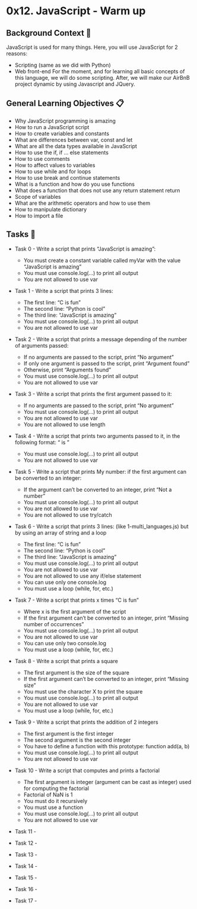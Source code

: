 # 0x12. JavaScript - Warm up

## Background Context :book:
JavaScript is used for many things. Here, you will use JavaScript for 2 reasons:

* Scripting (same as we did with Python)
* Web front-end
For the moment, and for learning all basic concepts of this language, we will do some scripting. After, we will make our AirBnB project dynamic by using Javascript and JQuery.


## General Learning Objectives :clipboard:

* Why JavaScript programming is amazing
* How to run a JavaScript script
* How to create variables and constants
* What are differences between var, const and let
* What are all the data types available in JavaScript
* How to use the if, if ... else statements
* How to use comments
* How to affect values to variables
* How to use while and for loops
* How to use break and continue statements
* What is a function and how do you use functions
* What does a function that does not use any return statement return
* Scope of variables
* What are the arithmetic operators and how to use them
* How to manipulate dictionary
* How to import a file

## Tasks :scroll:

* Task 0 - Write a script that prints “JavaScript is amazing”:
    - You must create a constant variable called myVar with the value “JavaScript is amazing”
    - You must use console.log(...) to print all output
    - You are not allowed to use var

* Task 1 - Write a script that prints 3 lines:
    - The first line: “C is fun”
    - The second line: “Python is cool”
    - The third line: “JavaScript is amazing”
    - You must use console.log(...) to print all output
    - You are not allowed to use var

* Task 2 - Write a script that prints a message depending of the number of arguments passed:
    - If no arguments are passed to the script, print “No argument”
    - If only one argument is passed to the script, print “Argument found”
    - Otherwise, print “Arguments found”
    - You must use console.log(...) to print all output
    - You are not allowed to use var

* Task 3 - Write a script that prints the first argument passed to it:
    - If no arguments are passed to the script, print “No argument”
    - You must use console.log(...) to print all output
    - You are not allowed to use var
    - You are not allowed to use length

* Task 4 - Write a script that prints two arguments passed to it, in the following format: “ is ”
    - You must use console.log(...) to print all output
    - You are not allowed to use var

* Task 5 - Write a script that prints My number: <first argument converted in integer> if the first argument can be converted to an integer:
    - If the argument can’t be converted to an integer, print “Not a number”
    - You must use console.log(...) to print all output
    - You are not allowed to use var
    - You are not allowed to use try/catch

* Task 6 - Write a script that prints 3 lines: (like 1-multi_languages.js) but by using an array of string and a loop
    - The first line: “C is fun”
    - The second line: “Python is cool”
    - The third line: “JavaScript is amazing”
    - You must use console.log(...) to print all output
    - You are not allowed to use var
    - You are not allowed to use any if/else statement
    - You can use only one console.log
    - You must use a loop (while, for, etc.)

* Task 7 - Write a script that prints x times “C is fun”
    - Where x is the first argument of the script
    - If the first argument can’t be converted to an integer, print “Missing number of occurrences”
    - You must use console.log(...) to print all output
    - You are not allowed to use var
    - You can use only two console.log
    - You must use a loop (while, for, etc.)

* Task 8 - Write a script that prints a square
    - The first argument is the size of the square
    - If the first argument can’t be converted to an integer, print “Missing size”
    - You must use the character X to print the square
    - You must use console.log(...) to print all output
    - You are not allowed to use var
    - You must use a loop (while, for, etc.)

* Task 9 - Write a script that prints the addition of 2 integers
    - The first argument is the first integer
    - The second argument is the second integer
    - You have to define a function with this prototype: function add(a, b)
    - You must use console.log(...) to print all output
    - You are not allowed to use var

* Task 10 - Write a script that computes and prints a factorial
    - The first argument is integer (argument can be cast as integer) used for computing the factorial
    - Factorial of NaN is 1
    - You must do it recursively
    - You must use a function
    - You must use console.log(...) to print all output
    - You are not allowed to use var

* Task 11 - 

* Task 12 - 
* Task 13 - 
* Task 14 - 
* Task 15 - 
* Task 16 - 
* Task 17 - 

